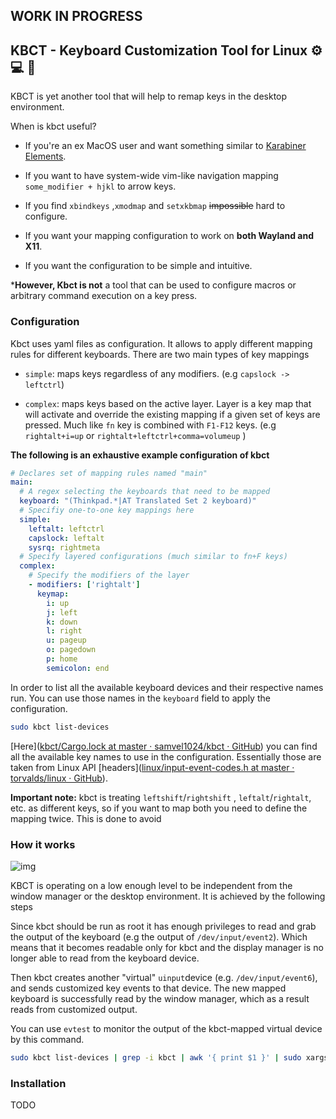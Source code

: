 ## 

## WORK IN PROGRESS

## KBCT - Keyboard Customization Tool for Linux :gear: :computer: :penguin:

KBCT is yet another tool that will help to remap keys in the desktop environment.

When is kbct useful?

- If you're an ex MacOS user and want something similar to [Karabiner Elements](https://github.com/pqrs-org/Karabiner-Elements).

- If you want to have system-wide vim-like navigation mapping `some_modifier + hjkl` to arrow keys.

- If you find `xbindkeys` ,`xmodmap` and `setxkbmap` ~~impossible~~ hard to configure.

- If you want your mapping configuration to work on **both Wayland and X11**.

- If you want the configuration to be simple and intuitive.

***However, Kbct is not** a tool that can be used to configure macros or arbitrary command execution on a key press.

### Configuration

Kbct uses yaml files as configuration. It allows to apply different mapping rules for different keyboards. There are two main types of key mappings

- `simple`: maps keys regardless of any modifiers. (e.g `capslock -> leftctrl`)

- `complex`: maps keys based on the active layer. Layer is a key map that will activate and override the existing mapping if a given set of keys are pressed. Much like `fn` key is combined with `F1-F12` keys. (e.g `rightalt+i=up` or `rightalt+leftctrl+comma=volumeup` )

**The following is an exhaustive example configuration of kbct**

```yaml
# Declares set of mapping rules named "main"
main: 
  # A regex selecting the keyboards that need to be mapped 
  keyboard: "(Thinkpad.*|AT Translated Set 2 keyboard)"
  # Specifiy one-to-one key mappings here
  simple:
    leftalt: leftctrl
    capslock: leftalt
    sysrq: rightmeta
  # Specify layered configurations (much similar to fn+F keys)
  complex:
    # Specify the modifiers of the layer
    - modifiers: ['rightalt']
      keymap:
        i: up
        j: left
        k: down
        l: right
        u: pageup
        o: pagedown
        p: home
        semicolon: end
```

In order to list all the available keyboard devices and their respective names run. You can use those names in the `keyboard` field to apply the configuration.

```bash
sudo kbct list-devices
```

[Here]([kbct/Cargo.lock at master · samvel1024/kbct · GitHub](https://github.com/samvel1024/kbct/blob/master/Cargo.lock)) you can find all the available key names to use in the configuration. Essentially those are taken from Linux API [headers]([linux/input-event-codes.h at master · torvalds/linux · GitHub](https://github.com/torvalds/linux/blob/master/include/uapi/linux/input-event-codes.h)).

**Important note:** kbct is treating `leftshift`/`rightshift` , `leftalt`/`rightalt`, etc. as different keys, so if you want to map both you need to define the mapping twice. This is done to avoid 

### How it works

![img](https://i.imgur.com/n5Wn0YJ.jpg)

KBCT is operating on a low enough level to be independent from the window manager or the desktop environment. It is achieved by the following steps

Since kbct should be run as root it has enough privileges to  read and grab the output of the keyboard (e.g the output of `/dev/input/event2`). Which means that it becomes readable only for kbct and the display manager is no longer able to read from the keyboard device.

Then kbct creates another "virtual" `uinput`device (e.g. `/dev/input/event6`), and sends customized key events to that device. The new mapped keyboard is successfully read by the window manager, which as a result reads from customized output.

You can use `evtest` to monitor the output of the kbct-mapped virtual device by this command.

```bash
sudo kbct list-devices | grep -i kbct | awk '{ print $1 }' | sudo xargs evtest 
```

### Installation

TODO






